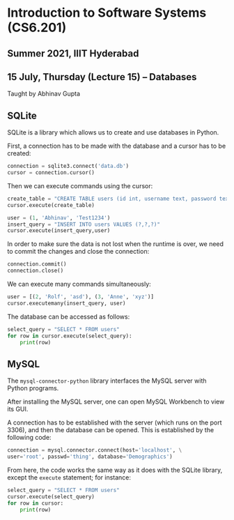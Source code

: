 # Introduction to Software Systems (CS6.201)
## Summer 2021, IIIT Hyderabad
## 15 July, Thursday (Lecture 15) – Databases

Taught by Abhinav Gupta

## SQLite
SQLite is a library which allows us to create and use databases in Python.  

First, a connection has to be made with the database and a cursor has to be created:
```py
connection = sqlite3.connect('data.db')
cursor = connection.cursor()
```
Then we can execute commands using the cursor:
```py
create_table = "CREATE TABLE users (id int, username text, password text)"
cursor.execute(create_table)

user = (1, 'Abhinav', 'Test1234')
insert_query = "INSERT INTO users VALUES (?,?,?)"
cursor.execute(insert_query,user)
```
In order to make sure the data is not lost when the runtime is over, we need to commit the changes and close the connection:
```py
connection.commit()
connection.close()
```

We can execute many commands simultaneously:
```py
user = [(2, 'Rolf', 'asd'), (3, 'Anne', 'xyz')]
cursor.executemany(insert_query, user)
```

The database can be accessed as follows:
```py
select_query = "SELECT * FROM users"
for row in cursor.execute(select_query):
    print(row)
```

## MySQL
The `mysql-connector-python` library interfaces the MySQL server with Python programs.  

After installing the MySQL server, one can open MySQL Workbench to view its GUI.  

A connection has to be established with the server (which runs on the port 3306), and then the database can be opened. This is established by the following code:
```py
connection = mysql.connector.connect(host='localhost', \
user='root', passwd='thing', database='Demographics')
```
From here, the code works the same way as it does with the SQLite library, except the `execute` statement; for instance:
```py
select_query = "SELECT * FROM users"
cursor.execute(select_query)
for row in cursor:
    print(row)
```
